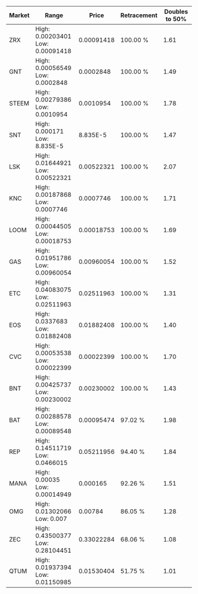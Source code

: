 | Market | Range | Price| Retracement | Doubles to 50% |
| --- | --- | --- | --- | --- |
| ZRX | High: 0.00203401<br />Low: 0.00091418 | 0.00091418 | 100.00 % | 1.61 |
| GNT | High: 0.00056549<br />Low: 0.0002848 | 0.0002848 | 100.00 % | 1.49 |
| STEEM | High: 0.00279386<br />Low: 0.0010954 | 0.0010954 | 100.00 % | 1.78 |
| SNT | High: 0.000171<br />Low: 8.835E-5 | 8.835E-5 | 100.00 % | 1.47 |
| LSK | High: 0.01644921<br />Low: 0.00522321 | 0.00522321 | 100.00 % | 2.07 |
| KNC | High: 0.00187868<br />Low: 0.0007746 | 0.0007746 | 100.00 % | 1.71 |
| LOOM | High: 0.00044505<br />Low: 0.00018753 | 0.00018753 | 100.00 % | 1.69 |
| GAS | High: 0.01951786<br />Low: 0.00960054 | 0.00960054 | 100.00 % | 1.52 |
| ETC | High: 0.04083075<br />Low: 0.02511963 | 0.02511963 | 100.00 % | 1.31 |
| EOS | High: 0.0337683<br />Low: 0.01882408 | 0.01882408 | 100.00 % | 1.40 |
| CVC | High: 0.00053538<br />Low: 0.00022399 | 0.00022399 | 100.00 % | 1.70 |
| BNT | High: 0.00425737<br />Low: 0.00230002 | 0.00230002 | 100.00 % | 1.43 |
| BAT | High: 0.00288578<br />Low: 0.00089548 | 0.00095474 | 97.02 % | 1.98 |
| REP | High: 0.14511719<br />Low: 0.0466015 | 0.05211956 | 94.40 % | 1.84 |
| MANA | High: 0.00035<br />Low: 0.00014949 | 0.000165 | 92.26 % | 1.51 |
| OMG | High: 0.01302066<br />Low: 0.007 | 0.00784 | 86.05 % | 1.28 |
| ZEC | High: 0.43500377<br />Low: 0.28104451 | 0.33022284 | 68.06 % | 1.08 |
| QTUM | High: 0.01937394<br />Low: 0.01150985 | 0.01530404 | 51.75 % | 1.01 |

